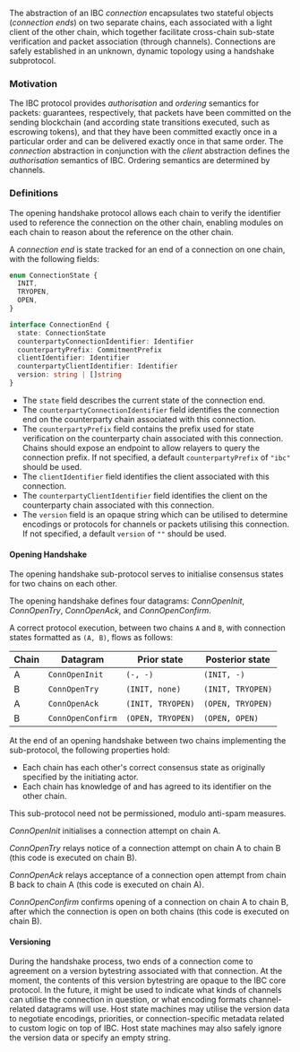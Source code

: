 The abstraction of an IBC *connection* encapsulates two stateful objects (*connection ends*) on two separate chains, each associated with a light client of the other chain, which together facilitate cross-chain sub-state verification and packet association (through channels). Connections are safely established in an unknown, dynamic topology using a handshake subprotocol. 

### Motivation

The IBC protocol provides *authorisation* and *ordering* semantics for packets: guarantees, respectively, that packets have been committed on the sending blockchain (and according state transitions executed, such as escrowing tokens), and that they have been committed exactly once in a particular order and can be delivered exactly once in that same order. The *connection* abstraction in conjunction with the *client* abstraction  defines the *authorisation* semantics of IBC. Ordering semantics are determined by channels.

### Definitions

The opening handshake protocol allows each chain to verify the identifier used to reference the connection on the other chain, enabling modules on each chain to reason about the reference on the other chain.

A *connection end* is state tracked for an end of a connection on one chain, with the following fields:

```typescript
enum ConnectionState {
  INIT,
  TRYOPEN,
  OPEN,
}
```

```typescript
interface ConnectionEnd {
  state: ConnectionState
  counterpartyConnectionIdentifier: Identifier
  counterpartyPrefix: CommitmentPrefix
  clientIdentifier: Identifier
  counterpartyClientIdentifier: Identifier
  version: string | []string
}
```

- The `state` field describes the current state of the connection end.
- The `counterpartyConnectionIdentifier` field identifies the connection end on the counterparty chain associated with this connection.
- The `counterpartyPrefix` field contains the prefix used for state verification on the counterparty chain associated with this connection.
  Chains should expose an endpoint to allow relayers to query the connection prefix.
  If not specified, a default `counterpartyPrefix` of `"ibc"` should be used.
- The `clientIdentifier` field identifies the client associated with this connection.
- The `counterpartyClientIdentifier` field identifies the client on the counterparty chain associated with this connection.
- The `version` field is an opaque string which can be utilised to determine encodings or protocols for channels or packets utilising this connection.
  If not specified, a default `version` of `""` should be used.

#### Opening Handshake

The opening handshake sub-protocol serves to initialise consensus states for two chains on each other.

The opening handshake defines four datagrams: *ConnOpenInit*, *ConnOpenTry*, *ConnOpenAck*, and *ConnOpenConfirm*.

A correct protocol execution, between two chains `A` and `B`, with connection states formatted as `(A, B)`, flows as follows:

| Chain | Datagram          | Prior state       | Posterior state   |
| ----- | ----------------- | ----------------- | ----------------- |
| A     | `ConnOpenInit`    | `(-, -)`          | `(INIT, -)`       |
| B     | `ConnOpenTry`     | `(INIT, none)`    | `(INIT, TRYOPEN)` |
| A     | `ConnOpenAck`     | `(INIT, TRYOPEN)` | `(OPEN, TRYOPEN)` |
| B     | `ConnOpenConfirm` | `(OPEN, TRYOPEN)` | `(OPEN, OPEN)`    |

At the end of an opening handshake between two chains implementing the sub-protocol, the following properties hold:

- Each chain has each other's correct consensus state as originally specified by the initiating actor.
- Each chain has knowledge of and has agreed to its identifier on the other chain.

This sub-protocol need not be permissioned, modulo anti-spam measures.

*ConnOpenInit* initialises a connection attempt on chain A.

*ConnOpenTry* relays notice of a connection attempt on chain A to chain B (this code is executed on chain B).

*ConnOpenAck* relays acceptance of a connection open attempt from chain B back to chain A (this code is executed on chain A).

*ConnOpenConfirm* confirms opening of a connection on chain A to chain B, after which the connection is open on both chains (this code is executed on chain B).

#### Versioning

During the handshake process, two ends of a connection come to agreement on a version bytestring associated
with that connection. At the moment, the contents of this version bytestring are opaque to the IBC core protocol.
In the future, it might be used to indicate what kinds of channels can utilise the connection in question, or
what encoding formats channel-related datagrams will use. Host state machines may utilise the version data
to negotiate encodings, priorities, or connection-specific metadata related to custom logic on top of IBC.
Host state machines may also safely ignore the version data or specify an empty string.
